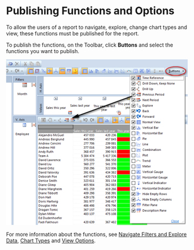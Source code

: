# Publishing Functions and Options

To allow the users of a report to navigate, explore, change chart types and view, these functions must be published for the report.  

To publish the functions, on the Toolbar, click **Buttons** and select the functions you want to publish.  

![ID3768C01D13024169.IDBBC5D40D190E4863.png](media/ID3768C01D13024169.IDBBC5D40D190E4863.png)

For more information about the functions, see [Navigate Filters and Explore Data](navigate-filters-and-explore-data.md), [Chart Types](chart-types.md) and [View Options](view-options.md).